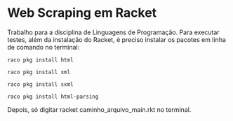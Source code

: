 # Web Scraping em Racket
Trabalho para a disciplina de Linguagens de Programação. Para executar testes, além da instalação do Racket, é preciso instalar os pacotes em linha de comando no terminal:

```
raco pkg install html
```

```
raco pkg install xml
```

```
raco pkg install sxml
```

```
raco pkg install html-parsing
```
Depois, só digitar racket caminho_arquivo_main.rkt no terminal.

